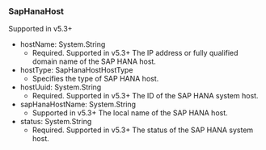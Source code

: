### SapHanaHost
Supported in v5.3+

- hostName: System.String
  - Required. Supported in v5.3+
The IP address or fully qualified domain name of the SAP HANA host.
- hostType: SapHanaHostHostType
  - Specifies the type of SAP HANA host.
- hostUuid: System.String
  - Required. Supported in v5.3+
The ID of the SAP HANA system host.
- sapHanaHostName: System.String
  - Supported in v5.3+
The local name of the SAP HANA host.
- status: System.String
  - Required. Supported in v5.3+
The status of the SAP HANA system host.
